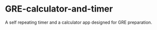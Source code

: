 # GRE-calculator-and-timer
A self repeating timer and a calculator app designed for GRE preparation.

